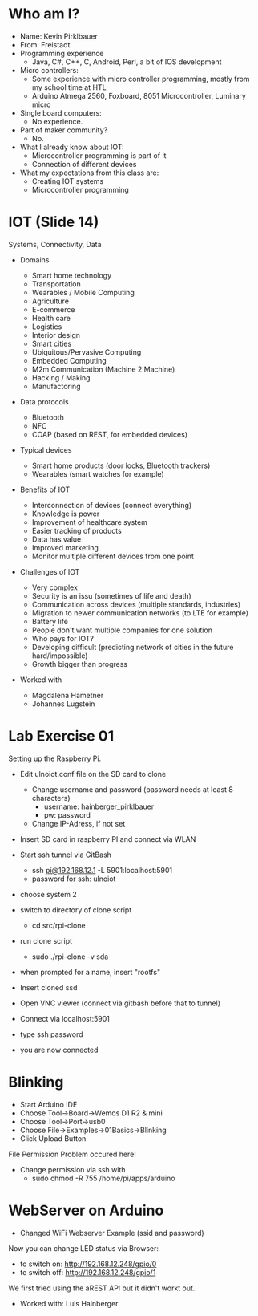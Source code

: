 # Who am I?

- Name: Kevin Pirklbauer
- From: Freistadt
- Programming experience
	- Java, C#, C++, C, Android, Perl, a bit of IOS development
- Micro controllers:
	- Some experience with micro controller programming, mostly from my school time at HTL
	- Arduino Atmega 2560, Foxboard, 8051 Microcontroller, Luminary micro
- Single board computers:
	- No experience.
- Part of maker community?
	- No.
- What I already know about IOT:
	- Microcontroller programming is part of it
	- Connection of different devices
- What my expectations from this class are:
	- Creating IOT systems
	- Microcontroller programming

# IOT (Slide 14)
Systems, Connectivity, Data

- Domains
	- Smart home technology
	- Transportation
	- Wearables / Mobile Computing
	- Agriculture
	- E-commerce
	- Health care
	- Logistics
	- Interior design
	- Smart cities
	- Ubiquitous/Pervasive Computing
	- Embedded Computing
	- M2m Communication (Machine 2 Machine)
	- Hacking / Making
	- Manufactoring

- Data protocols
	- Bluetooth
	- NFC
	- COAP (based on REST, for embedded devices)
- Typical devices
	- Smart home products (door locks, Bluetooth trackers)
	- Wearables (smart watches for example)
- Benefits of IOT
	- Interconnection of devices (connect everything)
	- Knowledge is power
	- Improvement of healthcare system
	- Easier tracking of products
	- Data has value
	- Improved marketing
	- Monitor multiple different devices from one point
- Challenges of IOT
	- Very complex
	- Security is an issu (sometimes of life and death)
	- Communication across devices (multiple standards, industries)
	- Migration to newer communication networks (to LTE for example)
	- Battery life
	- People don't want multiple companies for one solution
	- Who pays for IOT?
	- Developing difficult (predicting network of cities in the future hard/impossible)
	- Growth bigger than progress
- Worked with
	- Magdalena Hametner
	- Johannes Lugstein
	
# Lab Exercise 01
Setting up the Raspberry Pi.

- Edit ulnoiot.conf file on the SD card to clone
	- Change username and password (password needs at least 8 characters)
		- username: hainberger_pirklbauer
		- pw: password
	- Change IP-Adress, if not set
- Insert SD card in raspberry PI and connect via WLAN
- Start ssh tunnel via GitBash
	- ssh pi@192.168.12.1 -L 5901:localhost:5901
	- password for ssh: ulnoiot
- choose system 2
- switch to directory of clone script 
	- cd src/rpi-clone
- run clone script
	- sudo ./rpi-clone -v sda
- when prompted for a name, insert "rootfs"
- Insert cloned ssd

- Open VNC viewer (connect via gitbash before that to tunnel)
- Connect via localhost:5901
- type ssh password
- you are now connected

# Blinking

- Start Arduino IDE
- Choose Tool->Board->Wemos D1 R2 & mini
- Choose Tool->Port->usb0
- Choose File->Examples->01Basics->Blinking
- Click Upload Button

File Permission Problem occured here!

- Change permission via ssh with
	- sudo chmod -R 755 /home/pi/apps/arduino
	
# WebServer on Arduino
- Changed WiFi Webserver Example (ssid and password)

Now you can change LED status via Browser:
- to switch on: http://192.168.12.248/gpio/0
- to switch off: http://192.168.12.248/gpio/1

We first tried using the aREST API but it didn't workt out.

- Worked with: Luis Hainberger